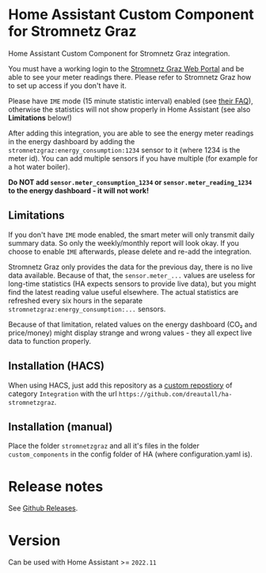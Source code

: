# Home Assistant Custom Component for Stromnetz Graz

Home Assistant Custom Component for Stromnetz Graz integration.

You must have a working login to the [Stromnetz Graz Web Portal](https://webportal.stromnetz-graz.at/) and be able to see your meter readings there. Please refer to Stromnetz Graz how to set up access if you don't have it.

Please have `IME` mode (15 minute statistic interval) enabled (see [their FAQ](https://www.stromnetz-graz.at/sgg/stromzaehler/intelligenter-stromzaehler/faqs)), otherwise the statistics will not show properly in Home Assistant (see also **Limitations** below!)

After adding this integration, you are able to see the energy meter readings in the energy dashboard by adding the `stromnetzgraz:energy_consumption:1234` sensor to it (where 1234 is the meter id). You can add multiple sensors if you have multiple (for example for a hot water boiler).

**Do NOT add `sensor.meter_consumption_1234` or `sensor.meter_reading_1234` to the energy dashboard - it will not work!**

## Limitations

If you don't have `IME` mode enabled, the smart meter will only transmit daily summary data. So only the weekly/monthly report will look okay. If you choose to enable `IME` afterwards, please delete and re-add the integration.

Stromnetz Graz only provides the data for the previous day, there is no live data available. Because of that, the `sensor.meter_...` values are useless for long-time statistics (HA expects sensors to provide live data), but you might find the latest reading value useful elsewhere. The actual statistics are refreshed every six hours in the separate `stromnetzgraz:energy_consumption:...` sensors.

Because of that limitation, related values on the energy dashboard (CO₂ and price/money) might display strange and wrong values - they all expect live data to function properly.

## Installation (HACS)

When using HACS, just add this repository as a [custom repostiory](https://hacs.xyz/docs/navigation/settings#custom-repositories) of category `Integration` with the url `https://github.com/dreautall/ha-stromnetzgraz`.

## Installation (manual)

Place the folder `stromnetzgraz` and all it's files in the folder `custom_components` in the config folder of HA (where configuration.yaml is).

# Release notes

See [Github Releases](https://github.com/dreautall/ha-stromnetzgraz/releases/).

# Version

Can be used with Home Assistant >= `2022.11`
